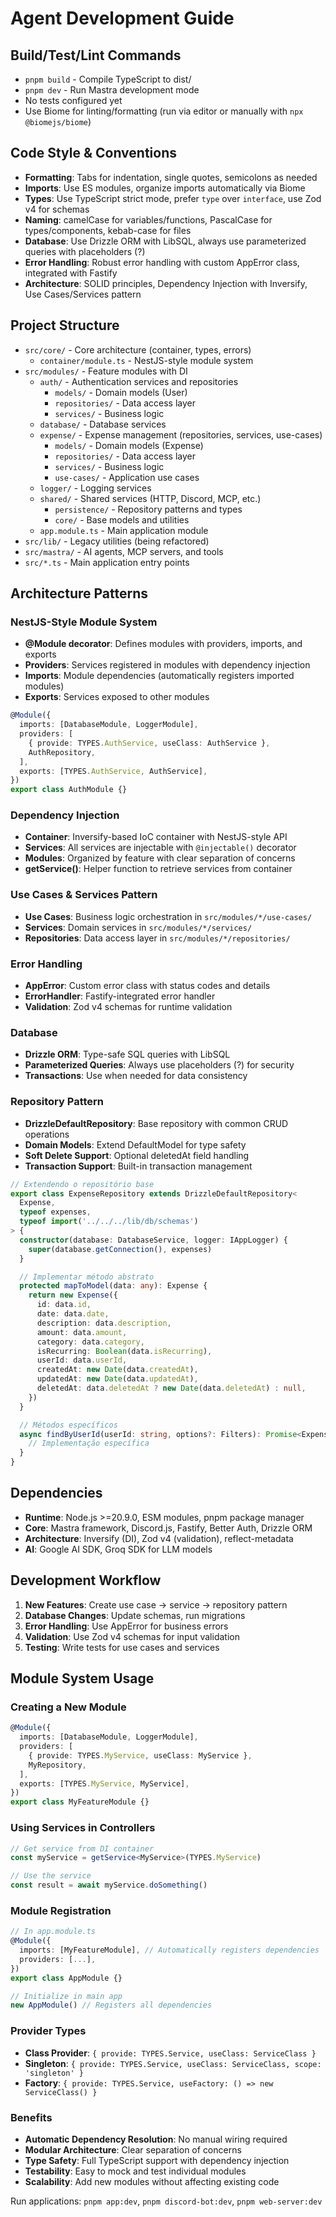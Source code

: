 # Agent Development Guide

## Build/Test/Lint Commands
- `pnpm build` - Compile TypeScript to dist/
- `pnpm dev` - Run Mastra development mode
- No tests configured yet
- Use Biome for linting/formatting (run via editor or manually with `npx @biomejs/biome`)

## Code Style & Conventions
- **Formatting**: Tabs for indentation, single quotes, semicolons as needed
- **Imports**: Use ES modules, organize imports automatically via Biome
- **Types**: Use TypeScript strict mode, prefer `type` over `interface`, use Zod v4 for schemas
- **Naming**: camelCase for variables/functions, PascalCase for types/components, kebab-case for files
- **Database**: Use Drizzle ORM with LibSQL, always use parameterized queries with placeholders (?)
- **Error Handling**: Robust error handling with custom AppError class, integrated with Fastify
- **Architecture**: SOLID principles, Dependency Injection with Inversify, Use Cases/Services pattern

## Project Structure
- `src/core/` - Core architecture (container, types, errors)
  - `container/module.ts` - NestJS-style module system
- `src/modules/` - Feature modules with DI
  - `auth/` - Authentication services and repositories
    - `models/` - Domain models (User)
    - `repositories/` - Data access layer
    - `services/` - Business logic
  - `database/` - Database services
  - `expense/` - Expense management (repositories, services, use-cases)
    - `models/` - Domain models (Expense)
    - `repositories/` - Data access layer
    - `services/` - Business logic
    - `use-cases/` - Application use cases
  - `logger/` - Logging services
  - `shared/` - Shared services (HTTP, Discord, MCP, etc.)
    - `persistence/` - Repository patterns and types
    - `core/` - Base models and utilities
  - `app.module.ts` - Main application module
- `src/lib/` - Legacy utilities (being refactored)
- `src/mastra/` - AI agents, MCP servers, and tools
- `src/*.ts` - Main application entry points

## Architecture Patterns

### NestJS-Style Module System
- **@Module decorator**: Defines modules with providers, imports, and exports
- **Providers**: Services registered in modules with dependency injection
- **Imports**: Module dependencies (automatically registers imported modules)
- **Exports**: Services exposed to other modules

```typescript
@Module({
  imports: [DatabaseModule, LoggerModule],
  providers: [
    { provide: TYPES.AuthService, useClass: AuthService },
    AuthRepository,
  ],
  exports: [TYPES.AuthService, AuthService],
})
export class AuthModule {}
```

### Dependency Injection
- **Container**: Inversify-based IoC container with NestJS-style API
- **Services**: All services are injectable with `@injectable()` decorator
- **Modules**: Organized by feature with clear separation of concerns
- **getService()**: Helper function to retrieve services from container

### Use Cases & Services Pattern
- **Use Cases**: Business logic orchestration in `src/modules/*/use-cases/`
- **Services**: Domain services in `src/modules/*/services/`
- **Repositories**: Data access layer in `src/modules/*/repositories/`

### Error Handling
- **AppError**: Custom error class with status codes and details
- **ErrorHandler**: Fastify-integrated error handler
- **Validation**: Zod v4 schemas for runtime validation

### Database
- **Drizzle ORM**: Type-safe SQL queries with LibSQL
- **Parameterized Queries**: Always use placeholders (?) for security
- **Transactions**: Use when needed for data consistency

### Repository Pattern
- **DrizzleDefaultRepository**: Base repository with common CRUD operations
- **Domain Models**: Extend DefaultModel for type safety
- **Soft Delete Support**: Optional deletedAt field handling
- **Transaction Support**: Built-in transaction management

```typescript
// Extendendo o repositório base
export class ExpenseRepository extends DrizzleDefaultRepository<
  Expense,
  typeof expenses,
  typeof import('../../../lib/db/schemas')
> {
  constructor(database: DatabaseService, logger: IAppLogger) {
    super(database.getConnection(), expenses)
  }

  // Implementar método abstrato
  protected mapToModel(data: any): Expense {
    return new Expense({
      id: data.id,
      date: data.date,
      description: data.description,
      amount: data.amount,
      category: data.category,
      isRecurring: Boolean(data.isRecurring),
      userId: data.userId,
      createdAt: new Date(data.createdAt),
      updatedAt: new Date(data.updatedAt),
      deletedAt: data.deletedAt ? new Date(data.deletedAt) : null,
    })
  }

  // Métodos específicos
  async findByUserId(userId: string, options?: Filters): Promise<Expense[]> {
    // Implementação específica
  }
}
```

## Dependencies
- **Runtime**: Node.js >=20.9.0, ESM modules, pnpm package manager
- **Core**: Mastra framework, Discord.js, Fastify, Better Auth, Drizzle ORM
- **Architecture**: Inversify (DI), Zod v4 (validation), reflect-metadata
- **AI**: Google AI SDK, Groq SDK for LLM models

## Development Workflow
1. **New Features**: Create use case → service → repository pattern
2. **Database Changes**: Update schemas, run migrations
3. **Error Handling**: Use AppError for business errors
4. **Validation**: Use Zod v4 schemas for input validation
5. **Testing**: Write tests for use cases and services

## Module System Usage

### Creating a New Module
```typescript
@Module({
  imports: [DatabaseModule, LoggerModule],
  providers: [
    { provide: TYPES.MyService, useClass: MyService },
    MyRepository,
  ],
  exports: [TYPES.MyService, MyService],
})
export class MyFeatureModule {}
```

### Using Services in Controllers
```typescript
// Get service from DI container
const myService = getService<MyService>(TYPES.MyService)

// Use the service
const result = await myService.doSomething()
```

### Module Registration
```typescript
// In app.module.ts
@Module({
  imports: [MyFeatureModule], // Automatically registers dependencies
  providers: [...],
})
export class AppModule {}

// Initialize in main app
new AppModule() // Registers all dependencies
```

### Provider Types
- **Class Provider**: `{ provide: TYPES.Service, useClass: ServiceClass }`
- **Singleton**: `{ provide: TYPES.Service, useClass: ServiceClass, scope: 'singleton' }`
- **Factory**: `{ provide: TYPES.Service, useFactory: () => new ServiceClass() }`

### Benefits
- **Automatic Dependency Resolution**: No manual wiring required
- **Modular Architecture**: Clear separation of concerns
- **Type Safety**: Full TypeScript support with dependency injection
- **Testability**: Easy to mock and test individual modules
- **Scalability**: Add new modules without affecting existing code

Run applications: `pnpm app:dev`, `pnpm discord-bot:dev`, `pnpm web-server:dev`
